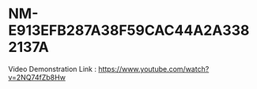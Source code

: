 # NM-E913EFB287A38F59CAC44A2A3382137A

Video Demonstration Link : https://www.youtube.com/watch?v=2NQ74fZb8Hw
